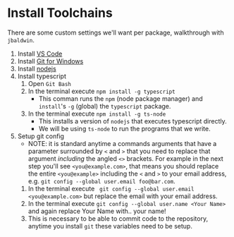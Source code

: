 # Install Toolchains

There are some custom settings we'll want per package, walkthrough with `jbaldwin`.

1. Install [VS Code](https://code.visualstudio.com/Download)
2. Install [Git for Windows](https://git-scm.com/download/win)
3. Install [nodejs](https://nodejs.org/en/download)
4. Install typescript
   1. Open `Git Bash`
   2. In the terminal execute `npm install -g typescript`
      * This comman runs the `npm` (node package manager) and `install`'s `-g` (global) the `typescript` package.
   1. In the terminal execute `npm install -g ts-node`
      * This installs a version of `nodejs` that executes typescript directly.
      * We will be using `ts-node` to run the programs that we write.
5. Setup git config
   * NOTE: it is standard anytime a commands arguments that have a parameter surrounded by `<` and `>` that you need to replace that argument _including_ the angled `<>` brackets. For example in the next step you'll see `<you@example.com>`, that means you should replace the entire `<you@example>` including the `<` and `>` to your email address, e.g. `git config --global user.email foo@bar.com`.
   1. In the terminal execute ` git config --global user.email <you@example.com>` but replace the email with your email address.
   2. In the terminal execute `git config --global user.name <Your Name>` and again replace Your Name with.. your name!
   3. This is necessary to be able to commit code to the repository, anytime you install `git` these variables need to be setup.
